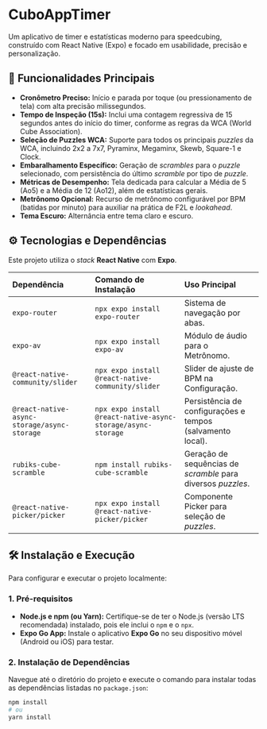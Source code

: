 # CuboAppTimer

Um aplicativo de timer e estatísticas moderno para speedcubing, construído com React Native (Expo) e focado em usabilidade, precisão e personalização.

## 🚀 Funcionalidades Principais

* **Cronômetro Preciso:** Início e parada por toque (ou pressionamento de tela) com alta precisão milissegundos.
* **Tempo de Inspeção (15s):** Inclui uma contagem regressiva de 15 segundos antes do início do timer, conforme as regras da WCA (World Cube Association).
* **Seleção de Puzzles WCA:** Suporte para todos os principais *puzzles* da WCA, incluindo 2x2 a 7x7, Pyraminx, Megaminx, Skewb, Square-1 e Clock.
* **Embaralhamento Específico:** Geração de *scrambles* para o *puzzle* selecionado, com persistência do último *scramble* por tipo de *puzzle*.
* **Métricas de Desempenho:** Tela dedicada para calcular a Média de 5 (Ao5) e a Média de 12 (Ao12), além de estatísticas gerais.
* **Metrônomo Opcional:** Recurso de metrônomo configurável por BPM (batidas por minuto) para auxiliar na prática de F2L e *lookahead*.
* **Tema Escuro:** Alternância entre tema claro e escuro.

## ⚙️ Tecnologias e Dependências

Este projeto utiliza o *stack* **React Native** com **Expo**.

| Dependência | Comando de Instalação | Uso Principal |
| :--- | :--- | :--- |
| `expo-router` | `npx expo install expo-router` | Sistema de navegação por abas. |
| `expo-av` | `npx expo install expo-av` | Módulo de áudio para o Metrônomo. |
| `@react-native-community/slider` | `npx expo install @react-native-community/slider` | Slider de ajuste de BPM na Configuração. |
| `@react-native-async-storage/async-storage` | `npx expo install @react-native-async-storage/async-storage` | Persistência de configurações e tempos (salvamento local). |
| `rubiks-cube-scramble` | `npm install rubiks-cube-scramble` | Geração de sequências de *scramble* para diversos *puzzles*. |
| `@react-native-picker/picker` | `npx expo install @react-native-picker/picker` | Componente Picker para seleção de *puzzles*. |

## 🛠️ Instalação e Execução

Para configurar e executar o projeto localmente:

### 1. Pré-requisitos

* **Node.js e npm (ou Yarn):** Certifique-se de ter o Node.js (versão LTS recomendada) instalado, pois ele inclui o `npm` e o `npx`.
* **Expo Go App:** Instale o aplicativo **Expo Go** no seu dispositivo móvel (Android ou iOS) para testar.

### 2. Instalação de Dependências

Navegue até o diretório do projeto e execute o comando para instalar todas as dependências listadas no `package.json`:

```bash
npm install 
# ou
yarn install